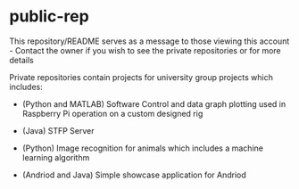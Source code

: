 # public-rep

This repository/README serves as a message to those viewing this account - Contact the owner if you wish to see the private repositories or for more details

Private repositories contain projects for university group projects which includes:

* (Python and MATLAB) Software Control and data graph plotting used in Raspberry Pi operation on a custom designed rig

* (Java) STFP Server

* (Python) Image recognition for animals which includes a machine learning algorithm

* (Andriod and Java) Simple showcase application for Andriod



